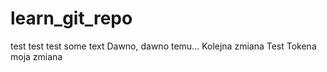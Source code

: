 # learn_git_repo
test test test
some text
Dawno, dawno temu...
Kolejna zmiana 
Test Tokena
moja zmiana

